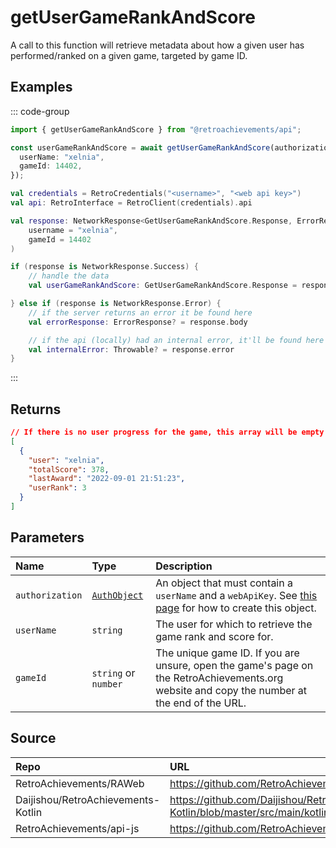 # getUserGameRankAndScore

A call to this function will retrieve metadata about how a given user has performed/ranked on a given game, targeted by game ID.

## Examples

::: code-group

```ts [NodeJS]
import { getUserGameRankAndScore } from "@retroachievements/api";

const userGameRankAndScore = await getUserGameRankAndScore(authorization, {
  userName: "xelnia",
  gameId: 14402,
});
```

```kotlin [Kotlin]
val credentials = RetroCredentials("<username>", "<web api key>")
val api: RetroInterface = RetroClient(credentials).api

val response: NetworkResponse<GetUserGameRankAndScore.Response, ErrorResponse> = api.getUserGameRankAndScore(
    username = "xelnia",
    gameId = 14402
)

if (response is NetworkResponse.Success) {
    // handle the data
    val userGameRankAndScore: GetUserGameRankAndScore.Response = response.body

} else if (response is NetworkResponse.Error) {
    // if the server returns an error it be found here
    val errorResponse: ErrorResponse? = response.body

    // if the api (locally) had an internal error, it'll be found here
    val internalError: Throwable? = response.error
}
```

:::

## Returns

```json
// If there is no user progress for the game, this array will be empty.
[
  {
    "user": "xelnia",
    "totalScore": 378,
    "lastAward": "2022-09-01 21:51:23",
    "userRank": 3
  }
]
```

## Parameters

| Name            | Type                                        | Description                                                                                                                                 |
|:----------------|:--------------------------------------------|:--------------------------------------------------------------------------------------------------------------------------------------------|
| `authorization` | [`AuthObject`](/v1/data-models/auth-object) | An object that must contain a `userName` and a `webApiKey`. See [this page](/getting-started) for how to create this object.                |
| `userName`      | `string`                                    | The user for which to retrieve the game rank and score for.                                                                                 |
| `gameId`        | `string` or `number`                        | The unique game ID. If you are unsure, open the game's page on the RetroAchievements.org website and copy the number at the end of the URL. |

## Source

| Repo                               | URL                                                                                                                      |
|:-----------------------------------|:-------------------------------------------------------------------------------------------------------------------------|
| RetroAchievements/RAWeb            | https://github.com/RetroAchievements/RAWeb/blob/master/public/API/API_GetUserGameRankAndScore.php                        |
| Daijishou/RetroAchievements-Kotlin | https://github.com/Daijishou/RetroAchievements-Kotlin/blob/master/src/main/kotlin/retroachivements/api/RetroInterface.kt |
| RetroAchievements/api-js           | https://github.com/RetroAchievements/api-js/blob/main/src/user/getUserGameRankAndScore.ts                                |
